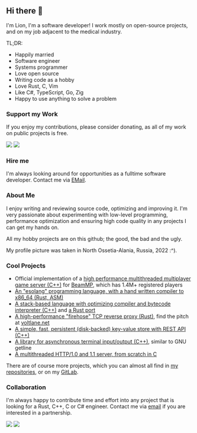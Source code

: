 ## Hi there 👋 

I'm Lion, I'm a software developer! I work mostly on open-source projects, and on my job adjacent to the medical industry.

TL;DR:

- Happily married
- Software engineer
- Systems programmer
- Love open source
- Writing code as a hobby
- Love Rust, C, Vim
- Like C#, TypeScript, Go, Zig
- Happy to use anything to solve a problem

### Support my Work

If you enjoy my contributions, please consider donating, as all of my work on public projects is free.

[![](https://img.shields.io/badge/Support%20my%20Work-Patreon-%23ff424d)](https://patreon.com/lion_kor) 
[![](https://img.shields.io/badge/Support%20my%20Work-PayPal-%230079c1%20)](https://www.paypal.com/donate?hosted_button_id=BHWMH7GDX35QS)

### Hire me

I'm always looking around for opportunities as a fulltime software developer. Contact me via [EMail](mailto:development+gh@kortlepel.com).

### About Me

I enjoy writing and reviewing source code, optimizing and improving it. I'm very passionate about experimenting with low-level programming, performance optimization and ensuring high code quality in any projects I can get my hands on. 

All my hobby projects are on this github; the good, the bad and the ugly.

My profile picture was taken in North Ossetia-Alania, Russia, 2022 :^).

### Cool Projects

- Official implementation of a [high performance multithreaded multiplayer game server (C++)](https://github.com/BeamMP/BeamMP-Server) for [BeamMP](https://beammp.com), which has 1.4M+ registered players
- [An "esolang" programming language, with a hand written compiler to x86_64 (Rust, ASM)](https://github.com/HF-Foundation)
- [A stack-based language with optimizing compiler and bytecode interpreter (C++)](https://github.com/lionkor/mcl) and [a Rust port](https://github.com/lionkor/mcl-rs)
- [A high-performance "firehose" TCP reverse proxy (Rust)](https://github.com/voltlane/connserver), find the pitch at [voltlane.net](https://voltlane.net)
- [A simple, fast, persistent (disk-backed) key-value store with REST API (C++)](https://github.com/lionkor/kv-api)
- [A library for asynchronous terminal input/output (C++)](https://github.com/lionkor/commandline), similar to GNU getline
- [A multithreaded HTTP/1.0 and 1.1 server, from scratch in C](https://github.com/lionkor/http)

There are of course more projects, which you can almost all find in [my repositories](https://github.com/lionkor?tab=repositories&q=&type=public&language=), or on my [GitLab](https://gitlab.com/lionkor).

### Collaboration

I'm always happy to contribute time and effort into any project that is looking for a Rust, C++, C or C# engineer. Contact me via [email](mailto:development@kortlepel.com) if you are interested in a partnership.

[![](https://img.shields.io/badge/E--Mail-Message%20me!-blue)](mailto:development@kortlepel.com) [![](https://img.shields.io/badge/Discord-Join%20my%20server!-%237289da%20)](https://discord.gg/6vKcaMqR5K)
